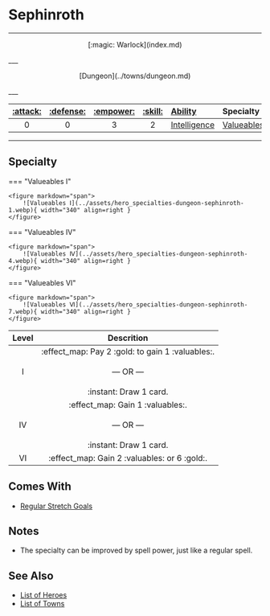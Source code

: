 # Sephinroth

___
<p style="text-align: center;" markdown>[:magic: Warlock](index.md)</p>
___
<p style="text-align: center;" markdown>[Dungeon](../towns/dungeon.md)</p>
___

| [:attack:](../statistics/attack.md) | [:defense:](../statistics/defense.md) | [:empower:](../statistics/power.md) | [:skill:](../statistics/knowledge.md) | [Ability](../abilities/index.md) | Specialty |
| :---: | :---: | :---: | :---: | :--- | :--- |
| 0 | 0 | 3 | 2 | [Intelligence](../abilities/intelligence.md) | [Valueables](#specialty) |

___


## Specialty

=== "Valueables Ⅰ"

    <figure markdown="span">
        ![Valueables Ⅰ](../assets/hero_specialties-dungeon-sephinroth-1.webp){ width="340" align=right }
    </figure>

=== "Valueables Ⅳ"

    <figure markdown="span">
        ![Valueables Ⅳ](../assets/hero_specialties-dungeon-sephinroth-4.webp){ width="340" align=right }
    </figure>

=== "Valueables Ⅵ"

    <figure markdown="span">
        ![Valueables Ⅵ](../assets/hero_specialties-dungeon-sephinroth-7.webp){ width="340" align=right }
    </figure>


| Level | Descrition |
| :---: | :---: |
| Ⅰ | :effect_map: Pay 2 :gold: to gain 1 :valuables:.<br><br>— OR —<br><br>:instant: Draw 1 card. |
| Ⅳ | :effect_map: Gain 1 :valuables:.<br><br>— OR —<br><br>:instant: Draw 1 card. |
| Ⅵ | :effect_map: Gain 2 :valuables: or 6 :gold:. |


## Comes With

- [Regular Stretch Goals](../content.md)


## Notes

- The specialty can be improved by spell power, just like a regular spell.


## See Also

- [List of Heroes](index.md)
- [List of Towns](../towns/index.md)
